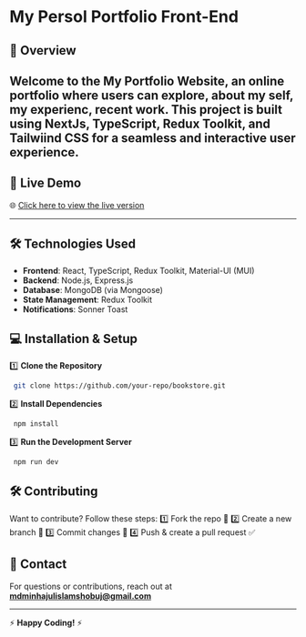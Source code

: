# My Persol Portfolio Front-End

## 📖 Overview

## Welcome to the **My Portfolio Website**, an online portfolio where users can explore, about my self, my experienc, recent work. This project is built using **NextJs, TypeScript, Redux Toolkit, and Tailwiind CSS** for a seamless and interactive user experience.

## 🚀 Live Demo

🌐 [Click here to view the live version](https://my-portfolio-psi-ten-98.vercel.app/)

---

## 🛠️ Technologies Used

- **Frontend**: React, TypeScript, Redux Toolkit, Material-UI (MUI)
- **Backend**: Node.js, Express.js
- **Database**: MongoDB (via Mongoose)
- **State Management**: Redux Toolkit
- **Notifications**: Sonner Toast

## 💻 Installation & Setup

1️⃣ **Clone the Repository**

```sh
 git clone https://github.com/your-repo/bookstore.git
```

2️⃣ **Install Dependencies**

```sh
 npm install
```

3️⃣ **Run the Development Server**

```sh
 npm run dev
```

## 🛠️ Contributing

Want to contribute? Follow these steps:
1️⃣ Fork the repo 📌
2️⃣ Create a new branch 🚀
3️⃣ Commit changes 🎯
4️⃣ Push & create a pull request ✅

## 📧 Contact

For questions or contributions, reach out at **mdminhajulislamshobuj@gmail.com**

---

⚡ **Happy Coding!** ⚡
